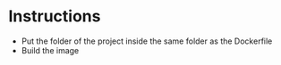 # Instructions
- Put the folder of the project inside the same folder as the Dockerfile
- Build the image
